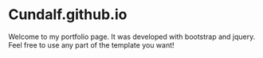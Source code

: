 # Cundalf.github.io
Welcome to my portfolio page.
It was developed with bootstrap and jquery.
Feel free to use any part of the template you want!
